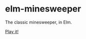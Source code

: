 # elm-minesweeper
The classic minesweeper, in Elm.

[Play it!](https://adauguet.github.io/elm-minesweeper)